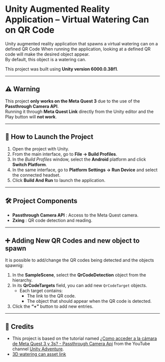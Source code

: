 # Unity Augmented Reality Application – Virtual Watering Can on QR Code

Unity augmented reality application that spawns a virtual watering can on a defined QR Code
When running the application, looking at a defined QR code will make the desired object appear.  
By default, this object is a watering can.  

This project was built using **Unity version 6000.0.38f1**.

---

## ⚠️ Warning
This project **only works on the Meta Quest 3** due to the use of the **Passthrough Camera API**.  
Running it through **Meta Quest Link** directly from the Unity editor and the Play button will **not work**.

---

## 🚀 How to Launch the Project

1. Open the project with Unity.  
2. From the main interface, go to **File → Build Profiles**.  
3. In the *Build Profiles* window, select the **Android** platform and click **Switch Platform**.  
4. In the same interface, go to **Platform Settings → Run Device** and select the connected headset.  
5. Click **Build And Run** to launch the application.  

---

## 🛠️ Project Components

- **Passthrough Camera API** : Access to the Meta Quest camera.  
- **Zxing** : QR code detection and reading.  

---

## ➕ Adding New QR Codes and new object to spawn

It is possible to add/change the QR codes being detected and the objects spawnig:

1. In the **SampleScene**, select the **QrCodeDetection** object from the hierarchy.  
2. In its **QrCodeTargets** field, you can add new `QrCodeTarget` objects.  
   - Each target contains:
     - The link to the QR code.  
     - The object that should appear when the QR code is detected.  
3. Click the **“+”** button to add new entries.  

---

## 🙌 Credits

- This project is based on the tutorial named [¿Como acceder a la cámara de Meta Quest 3 y 3s? - Passthrough Camera Api](https://www.youtube.com/watch?v=GAyt-LP7Bv8) from the YouTube channel [Unity Adventure](https://www.youtube.com/@UnityAdventure).  
- [3D watering can asset link](https://sketchfab.com/3d-models/watering-can-derivative-b2432b27683f46f48cc2b6d532bd5525)  
